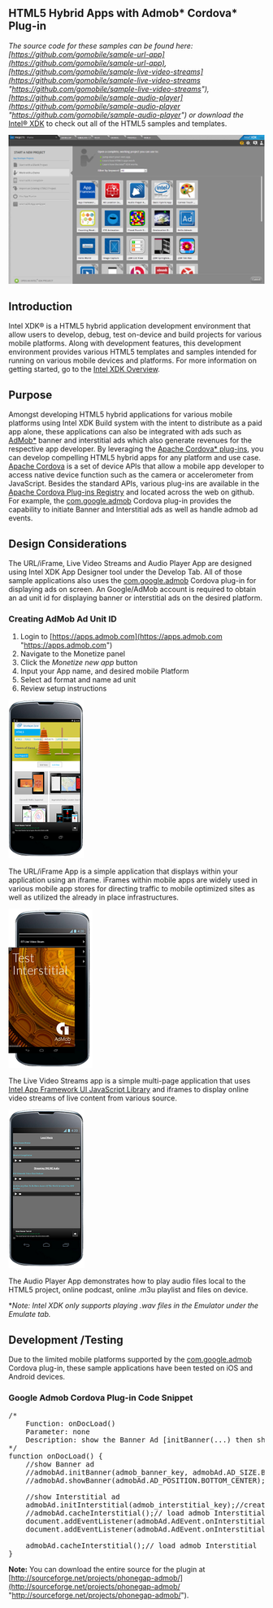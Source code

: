 ## HTML5 Hybrid Apps with Admob* Cordova* Plug-in

_The source code for these samples can be found here: [https://github.com/gomobile/sample-url-app](https://github.com/gomobile/sample-url-app),_ _[https://github.com/gomobile/sample-live-video-streams](https://github.com/gomobile/sample-live-video-streams "https://github.com/gomobile/sample-live-video-streams"), [https://github.com/gomobile/sample-audio-player](https://github.com/gomobile/sample-audio-player "https://github.com/gomobile/sample-audio-player") or download the_ [Intel® XDK](https://software.intel.com/en-us/html5/tools) to check out all of the HTML5 samples and templates.


![XDKsamplesPanel_9-30.png](XDKsamplesPanel_9-30.png)

## Introduction

Intel XDK® is a HTML5 hybrid application development environment that allow users to develop, debug, test on-device and build projects for various mobile platforms. Along with development features, this development environment provides various HTML5 templates and samples intended for running on various mobile devices and platforms. For more information on getting started, go to the [Intel XDK Overview](/en-us/xdk/docs/intel-xdk-overview).

## Purpose

Amongst developing HTML5 hybrid applications for various mobile platforms using Intel XDK Build system with the intent to distribute as a paid app alone, these applications can also be integrated with ads such as [AdMob*](https://www.google.com/ads/admob/index.html) banner and interstitial ads which also generate revenues for the respective app developer. By leveraging the [Apache Cordova* plug-ins](http://plugins.cordova.io/#/), you can develop compelling HTML5 hybrid apps for any platform and use case. [Apache Cordova](http://cordova.apache.org/) is a set of device APIs that allow a mobile app developer to access native device function such as the camera or accelerometer from JavaScript. Besides the standard APIs, various plug-ins are available in the [Apache Cordova Plug-ins Registry](http://plugins.cordova.io/#/) and located across the web on github. For example, the [com.google.admob](http://plugins.cordova.io/#/package/com.google.admob) Cordova plug-in provides the capability to initiate Banner and Interstitial ads as well as handle admob ad events.

## Design Considerations

The URL/iFrame, Live Video Streams and Audio Player App are designed using Intel XDK App Designer tool under the Develop Tab. All of those sample applications also uses the [com.google.admob](http://plugins.cordova.io/#/package/com.google.admob) Cordova plug-in for displaying ads on screen. An Google/AdMob account is required to obtain an ad unit id for displaying banner or interstitial ads on the desired platform.

### Creating AdMob Ad Unit ID

1.  Login to [https://apps.admob.com](https://apps.admob.com "https://apps.admob.com")
2.  Navigate to the Monetize panel
3.  Click the _Monetize new app_ button
4.  Input your App name, and desired mobile Platform
5.  Select ad format and name ad unit
6.  Review setup instructions

![Intel XDK url app screenshot_9-30](urlappscreenshot_9-30.png)

The URL/iFrame App is a simple application that displays within your application using an iframe. iFrames within mobile apps are widely used in various mobile app stores for directing traffic to mobile optimized sites as well as utilized the already in place infrastructures.

![Intel XDK Live Video Streams screenshot_9-30](livevideoscreenshot_9-30.png)

The Live Video Streams app is a simple multi-page application that uses [Intel App Framework UI JavaScript Library](http://app-framework-software.intel.com/) and iframes to display online video streams of live content from various source.

![Intel XDK audio player app screenshot_9-30](audioplayerscreenshot_9-30.png)

The Audio Player App demonstrates how to play audio files local to the HTML5 project, online podcast, online .m3u playlist and files on device.

**Note: Intel XDK only supports playing *.wav files in the Emulator under the Emulate tab.**

## Development /Testing

Due to the limited mobile platforms supported by the [com.google.admob](http://plugins.cordova.io/#/package/com.google.admob) Cordova plug-in, these sample applications have been tested on iOS and Android devices.

### Google Admob Cordova Plug-in Code Snippet

<pre class="brush:jscript">/*
    Function: onDocLoad()
    Parameter: none
    Description: show the Banner Ad [initBanner(...) then showBanner(...)] or interstitial Ad [initInterstitial(...) then cacheInterstitial() then showInterstitial()]; 
*/
function onDocLoad() {
    //show Banner ad
    //admobAd.initBanner(admob_banner_key, admobAd.AD_SIZE.BANNER.width, admobAd.AD_SIZE.BANNER.height);//create admob banner
    //admobAd.showBanner(admobAd.AD_POSITION.BOTTOM_CENTER);

    //show Interstitial ad
    admobAd.initInterstitial(admob_interstitial_key);//create Interstitial ad
    //admobAd.cacheInterstitial();// load admob Interstitial
    document.addEventListener(admobAd.AdEvent.onInterstitialReceive, onInterstitialReceive, false);
    document.addEventListener(admobAd.AdEvent.onInterstitialFailedReceive, onReceiveFail, false);

    admobAd.cacheInterstitial();// load admob Interstitial
}</pre>

**Note:** You can download the entire source for the plugin at [http://sourceforge.net/projects/phonegap-admob/](http://sourceforge.net/projects/phonegap-admob/ "http://sourceforge.net/projects/phonegap-admob/").